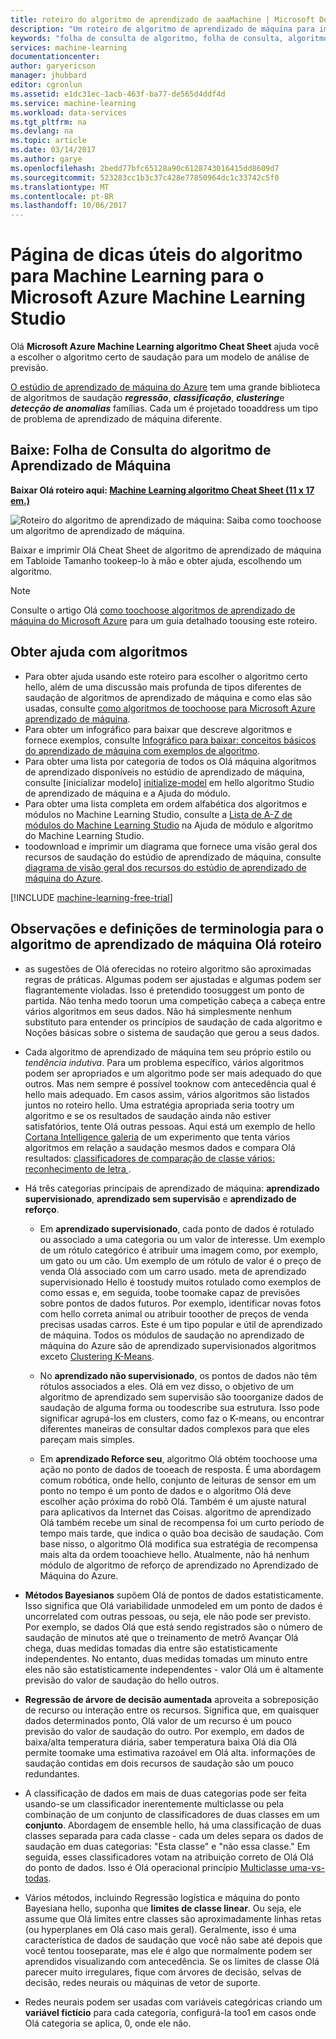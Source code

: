 ```yaml
---
title: roteiro do algoritmo de aprendizado de aaaMachine | Microsoft Docs
description: "Um roteiro de algoritmo de aprendizado de máquina para impressão o ajuda a escolher o algoritmo de direito de saudação para seu modelo de previsão no estúdio de aprendizado de máquina do Azure."
keywords: "folha de consulta de algoritmo, folha de consulta, algoritmo de aprendizado de máquina"
services: machine-learning
documentationcenter: 
author: garyericson
manager: jhubbard
editor: cgronlun
ms.assetid: e1dc31ec-1acb-463f-ba77-de565d4ddf4d
ms.service: machine-learning
ms.workload: data-services
ms.tgt_pltfrm: na
ms.devlang: na
ms.topic: article
ms.date: 03/14/2017
ms.author: garye
ms.openlocfilehash: 2bedd77bfc65128a90c6128743016415dd8609d7
ms.sourcegitcommit: 523283cc1b3c37c428e77850964dc1c33742c5f0
ms.translationtype: MT
ms.contentlocale: pt-BR
ms.lasthandoff: 10/06/2017
---
```

# <a name="machine-learning-algorithm-cheat-sheet-for-microsoft-azure-machine-learning-studio"></a>Página de dicas úteis do algoritmo para Machine Learning para o Microsoft Azure Machine Learning Studio
Olá **Microsoft Azure Machine Learning algoritmo Cheat Sheet** ajuda você a escolher o algoritmo certo de saudação para um modelo de análise de previsão.

[O estúdio de aprendizado de máquina do Azure](https://studio.azureml.net/) tem uma grande biblioteca de algoritmos de saudação ***regressão***, ***classificação***, ***clustering***e ***detecção de anomalias*** famílias. Cada um é projetado tooaddress um tipo de problema de aprendizado de máquina diferente.

## <a name="download-machine-learning-algorithm-cheat-sheet"></a>Baixe: Folha de Consulta do algoritmo de Aprendizado de Máquina
**Baixar Olá roteiro aqui: [Machine Learning algoritmo Cheat Sheet (11 x 17 em.)](http://download.microsoft.com/download/A/6/1/A613E11E-8F9C-424A-B99D-65344785C288/microsoft-machine-learning-algorithm-cheat-sheet-v6.pdf)**

![Roteiro do algoritmo de aprendizado de máquina: Saiba como toochoose um algoritmo de aprendizado de máquina.][cheat-sheet]

[cheat-sheet]: ./media/machine-learning-algorithm-cheat-sheet/machine-learning-algorithm-cheat-sheet-small_v_0_6-01.png

Baixar e imprimir Olá Cheat Sheet de algoritmo de aprendizado de máquina em Tabloide Tamanho tookeep-lo à mão e obter ajuda, escolhendo um algoritmo.

> [!NOTE]
> Consulte o artigo Olá [como toochoose algoritmos de aprendizado de máquina do Microsoft Azure](machine-learning-algorithm-choice.md) para um guia detalhado toousing este roteiro.
> 
> 

## <a name="more-help-with-algorithms"></a>Obter ajuda com algoritmos
* Para obter ajuda usando este roteiro para escolher o algoritmo certo hello, além de uma discussão mais profunda de tipos diferentes de saudação de algoritmos de aprendizado de máquina e como elas são usadas, consulte [como algoritmos de toochoose para Microsoft Azure aprendizado de máquina](machine-learning-algorithm-choice.md).
* Para obter um infográfico para baixar que descreve algoritmos e fornece exemplos, consulte [Infográfico para baixar: conceitos básicos do aprendizado de máquina com exemplos de algoritmo](machine-learning-basics-infographic-with-algorithm-examples.md).
* Para obter uma lista por categoria de todos os Olá máquina algoritmos de aprendizado disponíveis no estúdio de aprendizado de máquina, consulte [inicializar modelo] [ initialize-model] em hello algoritmo Studio de aprendizado de máquina e a Ajuda do módulo.
* Para obter uma lista completa em ordem alfabética dos algoritmos e módulos no Machine Learning Studio, consulte a [Lista de A-Z de módulos do Machine Learning Studio][a-z-list] na Ajuda de módulo e algoritmo do Machine Learning Studio.
* toodownload e imprimir um diagrama que fornece uma visão geral dos recursos de saudação do estúdio de aprendizado de máquina, consulte [diagrama de visão geral dos recursos do estúdio de aprendizado de máquina do Azure](machine-learning-studio-overview-diagram.md).

[!INCLUDE [machine-learning-free-trial](../../includes/machine-learning-free-trial.md)]

## <a name="notes-and-terminology-definitions-for-hello-machine-learning-algorithm-cheat-sheet"></a>Observações e definições de terminologia para o algoritmo de aprendizado de máquina Olá roteiro

* as sugestões de Olá oferecidas no roteiro algoritmo são aproximadas regras de práticas. Algumas podem ser ajustadas e algumas podem ser flagrantemente violadas. Isso é pretendido toosuggest um ponto de partida. Não tenha medo toorun uma competição cabeça a cabeça entre vários algoritmos em seus dados. Não há simplesmente nenhum substituto para entender os princípios de saudação de cada algoritmo e Noções básicas sobre o sistema de saudação que gerou a seus dados.

* Cada algoritmo de aprendizado de máquina tem seu próprio estilo ou *tendência indutiva*. Para um problema específico, vários algoritmos podem ser apropriados e um algoritmo pode ser mais adequado do que outros. Mas nem sempre é possível tooknow com antecedência qual é hello mais adequado. Em casos assim, vários algoritmos são listados juntos no roteiro hello. Uma estratégia apropriada seria tootry um algoritmo e se os resultados de saudação ainda não estiver satisfatórios, tente Olá outras pessoas. Aqui está um exemplo de hello [Cortana Intelligence galeria](http://gallery.cortanaintelligence.com/) de um experimento que tenta vários algoritmos em relação a saudação mesmos dados e compara Olá resultados: [classificadores de comparação de classe vários: reconhecimento de letra ](http://gallery.cortanaintelligence.com/Details/a635502fc98b402a890efe21cec65b92).

* Há três categorias principais de aprendizado de máquina: **aprendizado supervisionado**, **aprendizado sem supervisão** e **aprendizado de reforço**.

  * Em **aprendizado supervisionado**, cada ponto de dados é rotulado ou associado a uma categoria ou um valor de interesse.  Um exemplo de um rótulo categórico é atribuir uma imagem como, por exemplo, um gato ou um cão.  Um exemplo de um rótulo de valor é o preço de venda Olá associado com um carro usado. meta de aprendizado supervisionado Hello é toostudy muitos rotulado como exemplos de como essas e, em seguida, toobe toomake capaz de previsões sobre pontos de dados futuros. Por exemplo, identificar novas fotos com hello correta animal ou atribuir tooother de preços de venda precisas usadas carros. Este é um tipo popular e útil de aprendizado de máquina. Todos os módulos de saudação no aprendizado de máquina do Azure são de aprendizado supervisionados algoritmos exceto [Clustering K-Means][k-means-clustering].

  * No **aprendizado não supervisionado**, os pontos de dados não têm rótulos associados a eles. Olá em vez disso, o objetivo de um algoritmo de aprendizado sem supervisão são tooorganize dados de saudação de alguma forma ou toodescribe sua estrutura. Isso pode significar agrupá-los em clusters, como faz o K-means, ou encontrar diferentes maneiras de consultar dados complexos para que eles pareçam mais simples.

  * Em **aprendizado Reforce seu**, algoritmo Olá obtém toochoose uma ação no ponto de dados de tooeach de resposta. É uma abordagem comum robótica, onde hello, conjunto de leituras de sensor em um ponto no tempo é um ponto de dados e o algoritmo Olá deve escolher ação próxima do robô Olá. Também é um ajuste natural para aplicativos da Internet das Coisas. algoritmo de aprendizado Olá também recebe um sinal de recompensa foi um curto período de tempo mais tarde, que indica o quão boa decisão de saudação. Com base nisso, o algoritmo Olá modifica sua estratégia de recompensa mais alta da ordem tooachieve hello. Atualmente, não há nenhum módulo de algoritmo de reforço de aprendizado no Aprendizado de Máquina do Azure.

* **Métodos Bayesianos** supõem Olá de pontos de dados estatisticamente. Isso significa que Olá variabilidade unmodeled em um ponto de dados é uncorrelated com outras pessoas, ou seja, ele não pode ser previsto. Por exemplo, se dados Olá que está sendo registrados são o número de saudação de minutos até que o treinamento de metrô Avançar Olá chega, duas medidas tomadas dia entre são estatisticamente independentes. No entanto, duas medidas tomadas um minuto entre eles não são estatisticamente independentes - valor Olá um é altamente previsão do valor de saudação do hello outros.

* **Regressão de árvore de decisão aumentada** aproveita a sobreposição de recurso ou interação entre os recursos. Significa que, em quaisquer dados determinados ponto, Olá valor de um recurso é um pouco previsão do valor de saudação do outro. Por exemplo, em dados de baixa/alta temperatura diária, saber temperatura baixa Olá dia Olá permite toomake uma estimativa razoável em Olá alta. informações de saudação contidas em dois recursos de saudação são um pouco redundantes.

* A classificação de dados em mais de duas categorias pode ser feita usando-se um classificador inerentemente multiclasse ou pela combinação de um conjunto de classificadores de duas classes em um **conjunto**. Abordagem de ensemble hello, há uma classificação de duas classes separada para cada classe - cada um deles separa os dados de saudação em duas categorias: "Esta classe" e "não essa classe." Em seguida, esses classificadores votam na atribuição correto de Olá Olá do ponto de dados. Isso é Olá operacional princípio [Multiclasse uma-vs-todas][one-vs-all-multiclass].

* Vários métodos, incluindo Regressão logística e máquina do ponto Bayesiana hello, suponha que **limites de classe linear**. Ou seja, ele assume que Olá limites entre classes são aproximadamente linhas retas (ou hyperplanes em Olá caso mais geral). Geralmente, isso é uma característica de dados de saudação que você não sabe até depois que você tentou tooseparate, mas ele é algo que normalmente podem ser aprendidos visualizando com antecedência. Se os limites de classe Olá parecer muito irregulares, fique com árvores de decisão, selvas de decisão, redes neurais ou máquinas de vetor de suporte.

* Redes neurais podem ser usadas com variáveis categóricas criando um **variável fictício** para cada categoria, configurá-la too1 em casos onde Olá categoria se aplica, 0, onde ele não.


<!-- This is how you can embed a link in an image in HTML. Don't know how toodo this in markdown.
<a href="http://download.microsoft.com/download/A/6/1/A613E11E-8F9C-424A-B99D-65344785C288/microsoft-machine-learning-algorithm-cheat-sheet.pdf">
<img src="C:\Users\garye\azure-docs-pr\articles\media\machine-learning-algorithm-cheat-sheet\cheat-sheet-small.png">
</a>
-->

<!-- Module References -->
[a-z-list]: https://msdn.microsoft.com/library/azure/dn906033.aspx
[initialize-model]: https://msdn.microsoft.com/library/azure/0c67013c-bfbc-428b-87f3-f552d8dd41f6/
[k-means-clustering]: https://msdn.microsoft.com/library/azure/5049a09b-bd90-4c4e-9b46-7c87e3a36810/
[one-vs-all-multiclass]: https://msdn.microsoft.com/library/azure/7191efae-b4b1-4d03-a6f8-7205f87be664/
